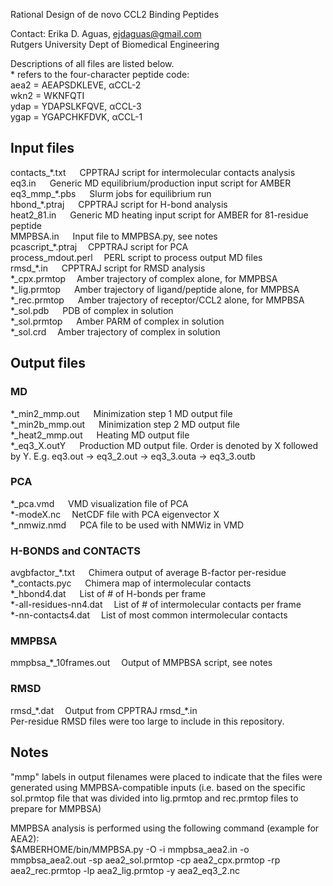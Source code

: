 
Rational Design of de novo CCL2 Binding Peptides<br>

Contact: Erika D. Aguas, ejdaguas@gmail.com<br>
Rutgers University Dept of Biomedical Engineering<br>

Descriptions of all files are listed below. <br>
\* refers to the four-character peptide code:<br>
aea2 = AEAPSDKLEVE, αCCL-2 <br>
wkn2 = WKNFQTI<br>
ydap = YDAPSLKFQVE, αCCL-3<br>
ygap = YGAPCHKFDVK, αCCL-1<br>

## Input files
contacts_\*.txt	&emsp;	CPPTRAJ script for intermolecular contacts analysis<br>
eq3.in 	&emsp; Generic MD equilibrium/production input script for AMBER<br>
eq3\_mmp\_\*.pbs 	&emsp; Slurm jobs for equilibrium run<br>
hbond_\*.ptraj	&emsp;	CPPTRAJ script for H-bond analysis<br>
heat2\_81.in 	&emsp; Generic MD heating input script for AMBER for 81-residue peptide<br>
MMPBSA.in	&emsp;	Input file to MMPBSA.py, see notes<br>
pcascript_\*.ptraj	&emsp;CPPTRAJ script for PCA<br>
process_mdout.perl	&emsp;PERL script to process output MD files<br>
rmsd_\*.in	&emsp;	CPPTRAJ script for RMSD analysis<br>
\*\_cpx.prmtop		&emsp;Amber trajectory of complex alone, for MMPBSA<br>
\*\_lig.prmtop	&emsp;	Amber trajectory of ligand/peptide alone, for MMPBSA<br>
\*\_rec.prmtop	&emsp;	Amber trajectory of receptor/CCL2 alone, for MMPBSA<br>
\*\_sol.pdb	&emsp;	PDB of complex in solution<br>
\*\_sol.prmtop	&emsp;	Amber PARM of complex in solution<br>
\*\_sol.crd&emsp;		Amber trajectory of complex in solution<br>

## Output files
### MD
\*\_min2\_mmp.out &emsp; Minimization step 1 MD output file <br>
\*\_min2b\_mmp.out &emsp; Minimization step 2 MD output file <br>
\*\_heat2\_mmp.out &emsp; Heating MD output file <br>
\*\_eq3_X.outY &emsp; Production MD output file. Order is denoted by X followed by Y. E.g. eq3.out -> eq3_2.out -> eq3_3.outa -> eq3_3.outb

### PCA
\*\_pca.vmd &emsp;	VMD visualization file of PCA <br>
\*-modeX.nc&emsp;	NetCDF file with PCA eigenvector X<br>
\*\_nmwiz.nmd &emsp;	PCA file to be used with NMWiz in VMD<br>

### H-BONDS and CONTACTS
avgbfactor\_\*.txt	&emsp;	Chimera output of average B-factor per-residue<br>
\*\_contacts.pyc	&emsp;	Chimera map of intermolecular contacts<br>
\*\_hbond4.dat	&emsp;	List of # of H-bonds per frame<br>
\*-all-residues-nn4.dat	&emsp;List of # of intermolecular contacts per frame<br>
\*-nn-contacts4.dat	&emsp;List of most common intermolecular contacts<br>

### MMPBSA
mmpbsa\_\*\_10frames.out&emsp;	Output of MMPBSA script, see notes<br>

### RMSD
rmsd\_\*.dat	&emsp;Output from CPPTRAJ rmsd\_\*.in<br>
Per-residue RMSD files were too large to include in this repository. <br>

## Notes
"mmp" labels in output filenames were placed to indicate that the files were generated using MMPBSA-compatible inputs (i.e. based on the specific sol.prmtop file that was divided into lig.prmtop and rec.prmtop files to prepare for MMPBSA) <br>

MMPBSA analysis is performed using the following command (example for AEA2):<br>
$AMBERHOME/bin/MMPBSA.py -O -i mmpbsa_aea2.in -o mmpbsa_aea2.out -sp aea2_sol.prmtop -cp aea2_cpx.prmtop -rp aea2_rec.prmtop -lp aea2_lig.prmtop -y aea2_eq3_2.nc
